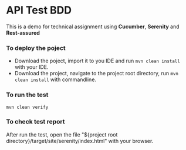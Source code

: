 # API Test BDD

This is a demo for technical assignment using <b>Cucumber</b>, <b>Serenity</b> and <b>Rest-assured</b> 

### To deploy the poject<br>
* Download the poject, import it to you IDE and run `mvn clean install` with your IDE.<br>
* Download the project, navigate to the project root directory, run `mvn clean install` with commandline.

### To run the test<br>
`mvn clean verify`

### To check test report
After run the test, open the file "${project root directory}/target/site/serenity/index.html" with your browser.



